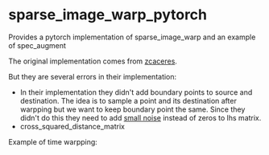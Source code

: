 # sparse_image_warp_pytorch
Provides a pytorch implementation of sparse_image_warp and an example of spec_augment

The original implementation comes from [zcaceres](https://github.com/zcaceres/spec_augment).

But they are several errors in their implementation:

 * In their implementation they didn't add boundary points to source and destination. The idea is to sample a point and its destination after warpping but we want to keep boundary point the same. Since they didn't do this they need to add [small noise](https://github.com/zcaceres/spec_augment/blob/master/SparseImageWarp.ipynb?short_path=7ed82fd#L202) instead of zeros to lhs matrix.
 * cross_squared_distance_matrix
 
 Example of time warpping:
 
